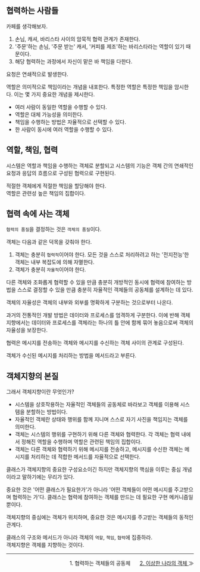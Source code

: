 ## 협력하는 사람들

카페를 생각해보자.
1. 손님, 캐셔, 바리스타 사이의 암묵적 협력 관계가 존재한다.
2. '주문'하는 손님, '주문 받는' 캐셔, '커피를 제조'하는 바리스타라는 역할이 있기 때문이다.
3. 해당 협력하는 과정에서 자신이 맡은 바 책임을 다한다.

요청은 연쇄적으로 발생한다.

역할은 의미적으로 책임이라는 개념을 내포한다. 특정한 역할은 특정한 책임을 암시한다.
이는 몇 가지 중요한 개념을 제시한다.

- 여러 사람이 동일한 역할을 수행할 수 있다.
- 역할은 대체 가능성을 의미한다.
- 책임을 수행하는 방법은 자율적으로 선택할 수 있다.
- 한 사람이 동시에 여러 역할을 수행할 수 있다.

## 역할, 책임, 협력
시스템은 역할과 책임을 수행하는 객체로 분할되고 시스템의 기능은 객체 간의 연쇄적인 요청과 응답의 흐름으로 구성된 협력으로 구현된다.

적절한 객체에게 적절한 책임을 할당해야 한다.<br>
역할은 관련성 높은 책임의 집합이다.

## 협력 속에 사는 객체
`협력의 품질`을 결정하는 것은 `객체의 품질`이다.

객체는 다음과 같은 덕목을 갖춰야 한다.
1. 객체는 충분히 `협력적`이어야 한다.
  모든 것을 스스로 처리하려고 하는 '전지전능'한 객체는 내부 복잡도에 의해 자멸한다.
2. 객체가 충분히 `자율적`이어야 한다.

다른 객체와 조화롭게 협력할 수 있을 만큼 충분히 개방적인 동시에 협력에 참여하는 방법을 스스로 결정할 수 있을 만큼 충분히 자율적인 객체들의 공동체를 설계하는 데 있다.

객체의 자율성은 객체의 내부와 외부를 명확하게 구분하는 것으로부터 나온다.

과거의 전통적인 개발 방법은 데이터와 프로세스를 엄격하게 구분한다. 이에 반해 객체지향에서는 데이터와 프로세스를 객체라는 하나의 틀 안에 함께 묶어 놓음으로써 객체의 자율성을 보장한다.

협력은 메시지를 전송하는 객체와 메시지를 수신하는 객체 사이의 관계로 구성된다.

객체가 수신된 메시지를 처리하는 방법을 메서드라고 부른다.

## 객체지향의 본질
그래서 객체지향이란 무엇인가?
- 시스템을 상호작용하는 자율적인 객체들의 공동체로 바라보고 객체를 이용해 시스템을 분할하는 방법이다.
- 자율적인 객체란 상태와 행위를 함께 지니며 스스로 자기 사진을 책임지는 객체를 의미한다.
- 객체는 시스템의 행위를 구현하기 위해 다른 객체와 협력한다. 각 객체는 협력 내에서 정해진 역할을 수행하며 역할은 관련된 책임의 집합이다.
- 객체는 다른 객체와 협력하기 위해 메시지를 전송하고, 메시지를 수신한 객체는 메시지를 처리하는 데 적합한 메서드를 자율적으로 선택한다.

클래스가 객체지향의 중요한 구성요소이긴 하지만 객체지향의 핵심을 이루는 중심 개념이라고 말하기에는 무리가 있다.

중요한 것은 '어떤 클래스가 필요한가'가 아니라 '어떤 객체들이 어떤 메시지를 주고받으며 협력하는 가'다.
클래스는 협력에 참여하는 객체를 만드는 데 필요한 구현 메커니즘일 뿐이다.

객체지향의 중심에는 객체가 위치하며, 중요한 것은 메시지를 주고받는 객체들의 동적인 관계다.

클래스의 구조와 메서드가 아니라 객체의 `역할`, `책임`, `협력`에 집중하라.<br>
객체지향은 객체를 지향하는 것이다.

---

<style type='text/css'>
  [class="box"] { display: grid; grid-template-columns: 1fr 1fr 1fr;}
</style>

<div class="box">
    <div align="left">
    </div>
    <div align="center">
    1. 협력하는 객체들의 공동체
    </div>
    <div align="right">
        <a href="https://github.com/HongYeseul/book-study/blob/main/%EA%B0%9D%EC%B2%B4%EC%A7%80%ED%96%A5%EC%9D%98-%EC%82%AC%EC%8B%A4%EA%B3%BC-%EC%98%A4%ED%95%B4/2%20-%20%EC%9D%B4%EC%83%81%ED%95%9C%20%EB%82%98%EB%9D%BC%EC%9D%98%20%EA%B0%9D%EC%B2%B4.md">
            2. 이상한 나라의 객체
        </a> ≫
    </div>
</div>